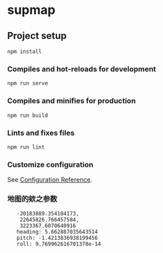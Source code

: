 # supmap

## Project setup
```
npm install
```

### Compiles and hot-reloads for development
```
npm run serve
```

### Compiles and minifies for production
```
npm run build
```

### Lints and fixes files
```
npm run lint
```

### Customize configuration
See [Configuration Reference](https://cli.vuejs.org/config/).

### 地图的欸之参数
       -20183889.354184173,
        22645826.766457584,
        3223367.6070640916
       heading: 5.662887035643514
       pitch: -1.4213836938199456
       roll: 9.769962616701378e-14
